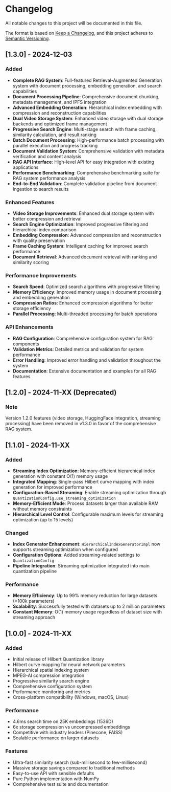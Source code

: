 # Changelog

All notable changes to this project will be documented in this file.

The format is based on [Keep a Changelog](https://keepachangelog.com/en/1.0.0/),
and this project adheres to [Semantic Versioning](https://semver.org/spec/v2.0.0.html).

## [1.3.0] - 2024-12-03

### Added
- **Complete RAG System**: Full-featured Retrieval-Augmented Generation system with document processing, embedding generation, and search capabilities
- **Document Processing Pipeline**: Comprehensive document chunking, metadata management, and IPFS integration
- **Advanced Embedding Generation**: Hierarchical index embedding with compression and reconstruction capabilities
- **Dual Video Storage System**: Enhanced video storage with dual storage backends and optimized frame management
- **Progressive Search Engine**: Multi-stage search with frame caching, similarity calculation, and result ranking
- **Batch Document Processing**: High-performance batch processing with parallel execution and progress tracking
- **Document Validation System**: Comprehensive validation with metadata verification and content analysis
- **RAG API Interface**: High-level API for easy integration with existing applications
- **Performance Benchmarking**: Comprehensive benchmarking suite for RAG system performance analysis
- **End-to-End Validation**: Complete validation pipeline from document ingestion to search results

### Enhanced Features
- **Video Storage Improvements**: Enhanced dual storage system with better compression and retrieval
- **Search Engine Optimization**: Improved progressive filtering and hierarchical index comparison
- **Embedding Compression**: Advanced compression and reconstruction with quality preservation
- **Frame Caching System**: Intelligent caching for improved search performance
- **Document Retrieval**: Advanced document retrieval with ranking and similarity scoring

### Performance Improvements
- **Search Speed**: Optimized search algorithms with progressive filtering
- **Memory Efficiency**: Improved memory usage in document processing and embedding generation
- **Compression Ratios**: Enhanced compression algorithms for better storage efficiency
- **Parallel Processing**: Multi-threaded processing for batch operations

### API Enhancements
- **RAG Configuration**: Comprehensive configuration system for RAG components
- **Validation Metrics**: Detailed metrics and validation for system performance
- **Error Handling**: Improved error handling and validation throughout the system
- **Documentation**: Extensive documentation and examples for all RAG features

## [1.2.0] - 2024-11-XX (Deprecated)

### Note
Version 1.2.0 features (video storage, HuggingFace integration, streaming processing) have been removed in v1.3.0 in favor of the comprehensive RAG system.

## [1.1.0] - 2024-11-XX

### Added
- **Streaming Index Optimization**: Memory-efficient hierarchical index generation with constant O(1) memory usage
- **Integrated Mapping**: Single-pass Hilbert curve mapping with index generation for improved performance
- **Configuration-Based Streaming**: Enable streaming optimization through `QuantizationConfig.use_streaming_optimization`
- **Memory-Efficient Mode**: Process datasets larger than available RAM without memory constraints
- **Hierarchical Level Control**: Configurable maximum levels for streaming optimization (up to 15 levels)

### Changed
- **Index Generator Enhancement**: `HierarchicalIndexGeneratorImpl` now supports streaming optimization when configured
- **Configuration Options**: Added streaming-related settings to `QuantizationConfig`
- **Pipeline Integration**: Streaming optimization integrated into main quantization pipeline

### Performance
- **Memory Efficiency**: Up to 99% memory reduction for large datasets (>100k parameters)
- **Scalability**: Successfully tested with datasets up to 2 million parameters
- **Constant Memory**: O(1) memory usage regardless of dataset size with streaming approach

## [1.0.0] - 2024-11-XX

### Added
- Initial release of Hilbert Quantization library
- Hilbert curve mapping for neural network parameters
- Hierarchical spatial indexing system
- MPEG-AI compression integration
- Progressive similarity search engine
- Comprehensive configuration system
- Performance monitoring and metrics
- Cross-platform compatibility (Windows, macOS, Linux)

### Performance
- 4.6ms search time on 25K embeddings (1536D)
- 6x storage compression vs uncompressed embeddings
- Competitive with industry leaders (Pinecone, FAISS)
- Scalable performance on larger datasets

### Features
- Ultra-fast similarity search (sub-millisecond to few-millisecond)
- Massive storage savings compared to traditional methods
- Easy-to-use API with sensible defaults
- Pure Python implementation with NumPy
- Comprehensive test suite and documentation